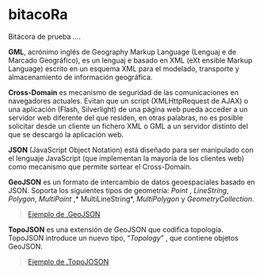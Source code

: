 # bitacoRa

Bitácora  de prueba ....

**GML**, acrónimo inglés de Geography Markup Language (Lenguaj e de Marcado Geográfico), es un lenguaj e basado en XML (eXt ensible Markup Language) escrito en un esquema XML para el modelado, transporte y almacenamiento de información geográfica.

**Cross-Domain** es mecanismo de seguridad de las comunicaciones en navegadores actuales. Evitan que un script (XMLHttpRequest de AJAX) o una aplicación (Flash, Silverlight) de una página web pueda acceder a un servidor web diferente del que residen, en otras palabras, no es posible solicitar desde un cliente un fichero XML o GML a un servidor distinto del que se descargó la aplicación web.

**JSON** (JavaScript Object Notation) está diseñado para ser manipulado con el lenguaje JavaScript (que implementan la 
mayoría de los clientes web) como mecanismo que permite sortear el Cross-Domain.

**GeoJSON** es un formato de intercambio de datos geoespaciales basado en JSON. Soporta los siguientes tipos de geometría: *Point* , *LineString*, *Polygon*, *MultiPoint* ,* MultiLineString*, *MultiPolygon* y *GeometryCollection*.

> [Ejemplo de .GeoJSON](./carto/mup60.geojson)

**TopoJSON** es una extensión de GeoJSON que codifica topología. TopoJSON introduce un nuevo tipo, “*Topology*” , que contiene objetos GeoJSON. 

> [Ejemplo  de .TopoJOSON](/carto/mup60.topojson)
